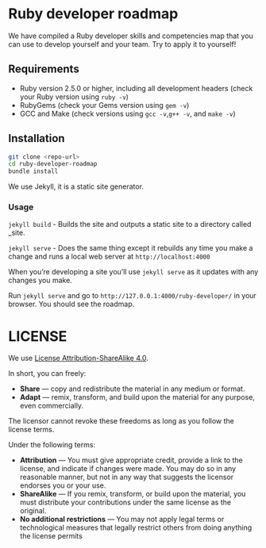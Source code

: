 # Ruby developer roadmap

We have compiled a Ruby developer skills and competencies map that you can use to develop yourself and your team.
Try to apply it to yourself!

## Requirements
  - Ruby version 2.5.0 or higher, including all development headers (check your Ruby version using `ruby -v`)
  - RubyGems (check your Gems version using `gem -v`)
  - GCC and Make (check versions using `gcc -v`,`g++ -v`, and `make -v`)

## Installation

```bash
git clone <repo-url>
cd ruby-developer-roadmap
bundle install
```

We use Jekyll, it is a static site generator.

### Usage

`jekyll build` - Builds the site and outputs a static site to a directory called _site.

`jekyll serve` - Does the same thing except it rebuilds any time you make a change and runs a local web server at `http://localhost:4000`

When you’re developing a site you’ll use `jekyll serve` as it updates with any changes you make.

Run `jekyll serve` and go to `http://127.0.0.1:4000/ruby-developer/` in your browser. You should see the roadmap.


# LICENSE
We use [License Attribution-ShareAlike 4.0](LICENSE.md). 

In short, you can freely:
  - **Share** — copy and redistribute the material in any medium or format.
  - **Adapt** — remix, transform, and build upon the material for any purpose, even commercially.
  
The licensor cannot revoke these freedoms as long as you follow the license terms.

Under the following terms:
  - **Attribution** — You must give appropriate credit, provide a link to the license, and indicate if changes were made. You may do so in any reasonable manner, but not in any way that suggests the licensor endorses you or your use.
  - **ShareAlike** — If you remix, transform, or build upon the material, you must distribute your contributions under the same license as the original.
  - **No additional restrictions** — You may not apply legal terms or technological measures that legally restrict others from doing anything the license permits


